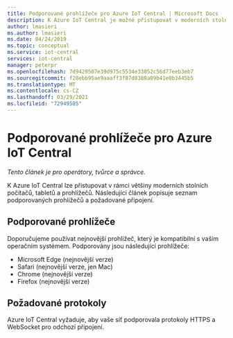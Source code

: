 ```yaml
---
title: Podporované prohlížeče pro Azure IoT Central | Microsoft Docs
description: K Azure IoT Central je možné přistupovat v moderních stolních počítačích, tabletech a prohlížečích. Tento článek popisuje seznam podporovaných prohlížečů.
author: lmasieri
ms.author: lmasieri
ms.date: 04/24/2019
ms.topic: conceptual
ms.service: iot-central
services: iot-central
manager: peterpr
ms.openlocfilehash: 7d9429507e39d975c5534e33052c56d77eeb3eb7
ms.sourcegitcommit: f28ebb95ae9aaaff3f87d8388a09b41e0b3445b5
ms.translationtype: MT
ms.contentlocale: cs-CZ
ms.lasthandoff: 03/29/2021
ms.locfileid: "72949505"
---
```

# <a name="supported-browsers-for-azure-iot-central"></a>Podporované prohlížeče pro Azure IoT Central

*Tento článek je pro operátory, tvůrce a správce.*

K Azure IoT Central lze přistupovat v rámci většiny moderních stolních počítačů, tabletů a prohlížečů. Následující článek popisuje seznam podporovaných prohlížečů a požadované připojení.  

## <a name="supported-browsers"></a>Podporované prohlížeče
Doporučujeme používat nejnovější prohlížeč, který je kompatibilní s vaším operačním systémem. Podporovány jsou následující prohlížeče:
- Microsoft Edge (nejnovější verze)
- Safari (nejnovější verze, jen Mac)
- Chrome (nejnovější verze)
- Firefox (nejnovější verze)

## <a name="required-protocols"></a>Požadované protokoly
Azure IoT Central vyžaduje, aby vaše síť podporovala protokoly HTTPS a WebSocket pro odchozí připojení.
